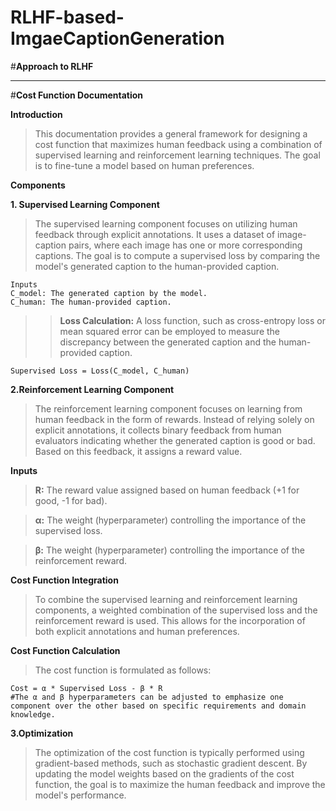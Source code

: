 # RLHF-based-ImgaeCaptionGeneration

#**Approach to RLHF**

---


#**Cost Function Documentation**

**Introduction**

> This documentation provides a general framework for designing a cost function
that maximizes human feedback using a combination of supervised learning and reinforcement learning techniques. The goal is to fine-tune a model based on human preferences.


**Components**

**1. Supervised Learning Component**

> The supervised learning component focuses on utilizing human feedback through explicit annotations. It uses a dataset of image-caption pairs, where each image has one or more corresponding captions. The goal is to compute a supervised loss by comparing the model's generated caption to the human-provided caption.


```
Inputs
C_model: The generated caption by the model.
C_human: The human-provided caption.
```

>>**Loss Calculation:**
A loss function, such as cross-entropy loss or mean squared error can be employed to measure the discrepancy between the generated caption and the human-provided caption.

```
Supervised Loss = Loss(C_model, C_human)
```
**2.Reinforcement Learning Component**

>The reinforcement learning component focuses on learning from human feedback in the form of rewards. Instead of relying solely on explicit annotations, it collects binary feedback from human evaluators indicating whether the generated caption is good or bad. Based on this feedback, it assigns a reward value.

**Inputs**

>**R:** The reward value assigned based on human feedback (+1 for good, -1 for bad).

>**α:** The weight (hyperparameter) controlling the importance of the supervised loss.

>**β:** The weight (hyperparameter) controlling the importance of the reinforcement reward.

**Cost Function Integration**

>To combine the supervised learning and reinforcement learning components, a weighted combination of the supervised loss and the reinforcement reward is used. This allows for the incorporation of both explicit annotations and human preferences.

**Cost Function Calculation**

>The cost function is formulated as follows:

```
Cost = α * Supervised Loss - β * R
#The α and β hyperparameters can be adjusted to emphasize one component over the other based on specific requirements and domain knowledge.
```
**3.Optimization**

>The optimization of the cost function is typically performed using gradient-based methods, such as stochastic gradient descent. By updating the model weights based on the gradients of the cost function, the goal is to maximize the human feedback and improve the model's performance.
